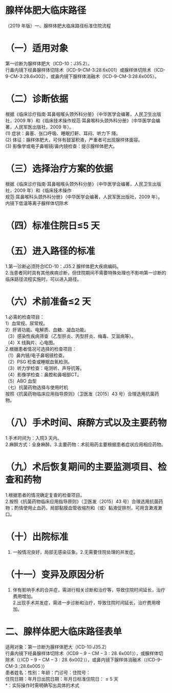 # 腺样体肥大临床路径  
（2019 年版）一、腺样体肥大临床路径标准住院流程  
# （一）适用对象  
第一诊断为腺样体肥大（ICD-10：J35.2）。  
行鼻内镜下经鼻腺样体切除术（ICD-9-CM-3:28.6x001）或腺样体切除术（ICD-9-CM-3:28.6x002），或鼻内镜下腺样体消融术（ICD-9-CM-3:28.6x005）。  
# （二）诊断依据  
根据《临床诊疗指南·耳鼻咽喉头颈外科分册》（中华医学会编著，人民卫生出版社，2009 年）和《临床技术操作规范·耳鼻喉科头颈外科分册》（中华医学会编著，人民军医出版社，2009 年）。  
(1)  症状：鼻塞、张口呼吸、睡眠打鼾、耳闷、听力下 降。  
(2) 体征：腺样体肥大，可伴有鼓室积液，严重者可出现腺样体面容。  
(3) 影像学或电子鼻咽镜/鼻内镜检查：提示腺样体肥大。  
# （三）选择治疗方案的依据  
根据《临床诊疗指南·耳鼻咽喉头颈外科分册》（中华医学会编著，人民卫生出版社，2009 年）和《临床技术操作  
规范·耳鼻喉科头颈外科分册》（中华医学会编著，人民军医出版社，2009 年）。  
内镜下低温等离子腺样体切除术  
# （四）标准住院日≤5 天  
# （五）进入路径的标准  
1.第一诊断必须符合ICD-10：J35.2 腺样体肥大疾病编码。  
2.当患者同时具有其他疾病诊断，但住院期间不需要特殊处理也不影响第一诊断的临床路径流程实施时，可以进入路径。  
# （六）术前准备≤2 天  
1.必需的检查项目：  
1）血常规、尿常规。  
2）肝肾功能、电解质、血糖、凝血功能。  
（3）感染性疾病筛查（乙型肝炎、丙型肝炎、梅毒、艾滋病等）。  
（4）X 线胸片、心电图。  
2.根据患者情况可选择的检查项目：  
（1）鼻内镜/电子鼻咽镜检查。  
（2）PSG 检查或睡眠血氧检测。  
（3）听力学检查：电测听、声导抗等。  
（4）影像学检查：鼻腔和鼻咽部CT。  
（5）ABO 血型  
（七）抗菌药物选择与使用时机  
按照《抗菌药物临床应用指导原则》（卫医发〔2015〕43 号）合理选用抗菌药物。  
# （八）手术时间、麻醉方式以及主要药物  
1.手术时间为：入院3 天内。  
2.麻醉方式：全身麻醉。3.主要药物：术前用药主要根据患者症状应用相应药物。  
# （九）术后恢复期间的主要监测项目、检查和药物  
1.根据患者的情况确定复查的检查项目。  
2.按照《抗菌药物临床应用指导原则》（卫医发〔2015〕43 号）合理选用抗菌药物；酌情使用止血药，局部黏膜血管收缩剂和（或）黏液促排剂，可用含漱液漱口。  
# （十）出院标准  
1. 一般情况良好，局部无感染征象。2.无需要住院处理的并发症。  
# （十一）变异及原因分析  
1. 伴有影响手术的合并症，需进行相关诊断和治疗等，导致住院时间延长，治疗费用增加。  
2.出现手术并发症，需进一步诊断和治疗，导致住院时间延长，治疗费用增加。  
# 二、腺样体肥大临床路径表单  
适用对象：第一诊断为腺样体肥大（ICD-10:J35.2）  
行鼻内镜下经鼻腺样体切除术（$\mathrm{ICD9-9-CM-3:28.\,6x001\,)}$），或腺样体切除术（$\langle\,\mathrm{ICD-9-CM-3:28.\,6x002}\,\rangle$），或鼻内镜下腺样体消融术（$\langle\operatorname{ICD-9-CM-3}\!:\!28.\operatorname{6x005}\rangle$）  
患者姓名：性别：年龄：门诊号：住院号：  
住院日期：年月日出院日期：年月日标准住院日：${\leqslant}5$ 天  
\*：实际操作时需明确写出具体的术式  